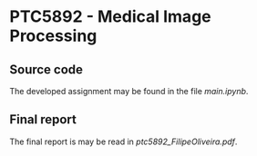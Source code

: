 # PTC5892 - Medical Image Processing

## Source code
The developed assignment may be found in the file _main.ipynb_.

## Final report
The final report is may be read in _ptc5892_FilipeOliveira.pdf_.
